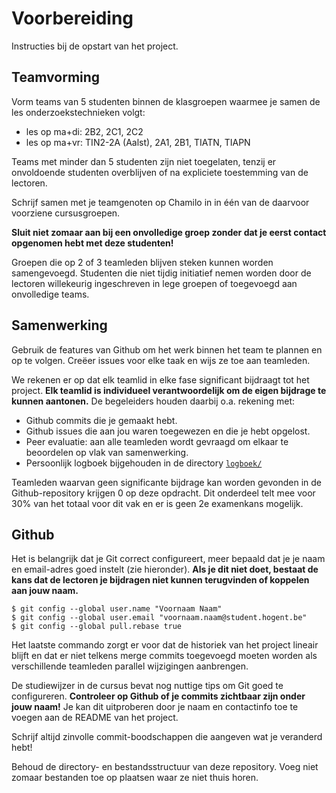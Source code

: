 # Voorbereiding

Instructies bij de opstart van het project.

## Teamvorming

Vorm teams van 5 studenten binnen de klasgroepen waarmee je samen de les onderzoekstechnieken volgt:

- les op ma+di: 2B2, 2C1, 2C2
- les op ma+vr: TIN2-2A (Aalst), 2A1, 2B1, TIATN, TIAPN

Teams met minder dan 5 studenten zijn niet toegelaten, tenzij er onvoldoende studenten overblijven of na expliciete toestemming van de lectoren.

Schrijf samen met je teamgenoten op Chamilo in in één van de daarvoor voorziene cursusgroepen.

**Sluit niet zomaar aan bij een onvolledige groep zonder dat je eerst contact opgenomen hebt met deze studenten!**

Groepen die op 2 of 3 teamleden blijven steken kunnen worden samengevoegd. Studenten die niet tijdig initiatief nemen worden door de lectoren willekeurig ingeschreven in lege groepen of toegevoegd aan onvolledige teams.

## Samenwerking

Gebruik de features van Github om het werk binnen het team te plannen en op te volgen. Creëer issues voor elke taak en wijs ze toe aan teamleden.

We rekenen er op dat elk teamlid in elke fase significant bijdraagt tot het project. **Elk teamlid is individueel verantwoordelijk om de eigen bijdrage te kunnen aantonen.** De begeleiders houden daarbij o.a. rekening met:

- Github commits die je gemaakt hebt.
- Github issues die aan jou waren toegewezen en die je hebt opgelost.
- Peer evaluatie: aan alle teamleden wordt gevraagd om elkaar te beoordelen op vlak van samenwerking.
- Persoonlijk logboek bijgehouden in de directory [`logboek/`](../logboek/)

Teamleden waarvan geen significante bijdrage kan worden gevonden in de Github-repository krijgen 0 op deze opdracht. Dit onderdeel telt mee voor 30% van het totaal voor dit vak en er is geen 2e examenkans mogelijk.

## Github

Het is belangrijk dat je Git correct configureert, meer bepaald dat je je naam en email-adres goed instelt (zie hieronder). **Als je dit niet doet, bestaat de kans dat de lectoren je bijdragen niet kunnen terugvinden of koppelen aan jouw naam.**

```console
$ git config --global user.name "Voornaam Naam"
$ git config --global user.email "voornaam.naam@student.hogent.be"
$ git config --global pull.rebase true
```

Het laatste commando zorgt er voor dat de historiek van het project lineair blijft en dat er niet telkens merge commits toegevoegd moeten worden als verschillende teamleden parallel wijzigingen aanbrengen.

De studiewijzer in de cursus bevat nog nuttige tips om Git goed te configureren. **Controleer op Github of je commits zichtbaar zijn onder jouw naam!** Je kan dit uitproberen door je naam en contactinfo toe te voegen aan de README van het project.

Schrijf altijd zinvolle commit-boodschappen die aangeven wat je veranderd hebt!

Behoud de directory- en bestandsstructuur van deze repository. Voeg niet zomaar bestanden toe op plaatsen waar ze niet thuis horen.